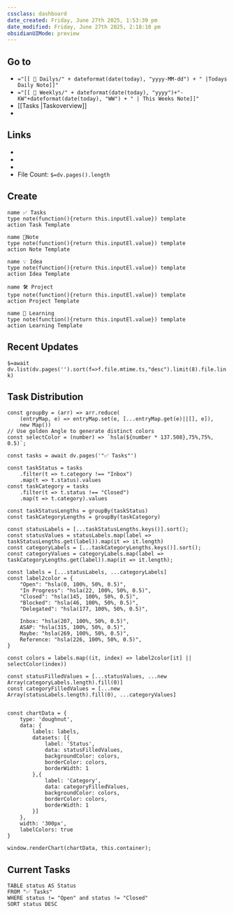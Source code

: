 ```yaml
---
cssclass: dashboard
date_created: Friday, June 27th 2025, 1:53:39 pm
date_modified: Friday, June 27th 2025, 2:18:10 pm
obsidianUIMode: preview
---
```

## Go to
- `="[[ 📆 Dailys/" + dateformat(date(today), "yyyy-MM-dd") + " |Todays Daily Note]]"`
- `="[[ 📅 Weeklys/" + dateformat(date(today), "yyyy")+"-KW"+dateformat(date(today), "WW") + " | This Weeks Note]]"`
- [[Tasks |Taskoverview]]
- 

## Links
- 
- 
- 
- File Count: `$=dv.pages().length`

## Create
```button
name ✅ Tasks
type note(function(){return this.inputEl.value}) template
action Task Template
```
```button
name 📝Note
type note(function(){return this.inputEl.value}) template
action Note Template
```
```button
name 💡 Idea
type note(function(){return this.inputEl.value}) template
action Idea Template
```
```button
name 🛠️ Project
type note(function(){return this.inputEl.value}) template
action Project Template
```
```button
name 🧠 Learning
type note(function(){return this.inputEl.value}) template
action Learning Template
```
## Recent Updates
 `$=await dv.list(dv.pages('').sort(f=>f.file.mtime.ts,"desc").limit(8).file.link)`

## Task Distribution

```dataviewjs
const groupBy = (arr) => arr.reduce(
    (entryMap, e) => entryMap.set(e, [...entryMap.get(e)||[], e]),
    new Map())
// Use golden Angle to generate distinct colors
const selectColor = (number) => `hsla(${number * 137.508},75%,75%, 0.5)`;

const tasks = await dv.pages('"✅ Tasks"')

const taskStatus = tasks
	.filter(t => t.category !== "Inbox")
	.map(t => t.status).values
const taskCategory = tasks
	.filter(t => t.status !== "Closed")
	.map(t => t.category).values

const taskStatusLengths = groupBy(taskStatus)
const taskCategoryLengths = groupBy(taskCategory)

const statusLabels = [...taskStatusLengths.keys()].sort();
const statusValues = statusLabels.map(label => taskStatusLengths.get(label)).map(it => it.length)
const categoryLabels = [...taskCategoryLengths.keys()].sort();
const categoryValues = categoryLabels.map(label => taskCategoryLengths.get(label)).map(it => it.length);

const labels = [...statusLabels, ...categoryLabels]
const label2color = {
	"Open": "hsla(0, 100%, 50%, 0.5)",
	"In Progress": "hsla(22, 100%, 50%, 0.5)",
	"Closed": "hsla(145, 100%, 50%, 0.5)",
	"Blocked": "hsla(46, 100%, 50%, 0.5)", 
	"Delegated": "hsla(177, 100%, 50%, 0.5)",

	Inbox: "hsla(207, 100%, 50%, 0.5)",
	ASAP: "hsla(315, 100%, 50%, 0.5)",
	Maybe: "hsla(269, 100%, 50%, 0.5)",
	Reference: "hsla(226, 100%, 50%, 0.5)",
}

const colors = labels.map((it, index) => label2color[it] || selectColor(index))

const statusFilledValues = [...statusValues, ...new Array(categoryLabels.length).fill(0)]
const categoryFilledValues = [...new Array(statusLabels.length).fill(0), ...categoryValues]


const chartData = {
    type: 'doughnut',
    data: {
        labels: labels,
        datasets: [{
            label: 'Status',
            data: statusFilledValues,
            backgroundColor: colors,
            borderColor: colors,
            borderWidth: 1
        },{
            label: 'Category',
            data: categoryFilledValues,
            backgroundColor: colors,
            borderColor: colors,
            borderWidth: 1
        }]
    },
    width: '300px',
    labelColors: true
}

window.renderChart(chartData, this.container);
```


## Current Tasks
```dataview
TABLE status AS Status
FROM "✅ Tasks"
WHERE status != "Open" and status != "Closed"
SORT status DESC
```
